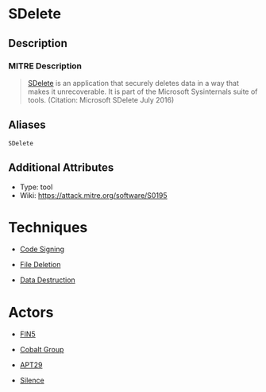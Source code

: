 
# SDelete

## Description

### MITRE Description

> [SDelete](https://attack.mitre.org/software/S0195) is an application that securely deletes data in a way that makes it unrecoverable. It is part of the Microsoft Sysinternals suite of tools. (Citation: Microsoft SDelete July 2016)

## Aliases

```
SDelete
```

## Additional Attributes

* Type: tool
* Wiki: https://attack.mitre.org/software/S0195

# Techniques


* [Code Signing](../techniques/Code-Signing.md)

* [File Deletion](../techniques/File-Deletion.md)
    
* [Data Destruction](../techniques/Data-Destruction.md)
    

# Actors


* [FIN5](../actors/FIN5.md)

* [Cobalt Group](../actors/Cobalt-Group.md)
    
* [APT29](../actors/APT29.md)
    
* [Silence](../actors/Silence.md)
    
